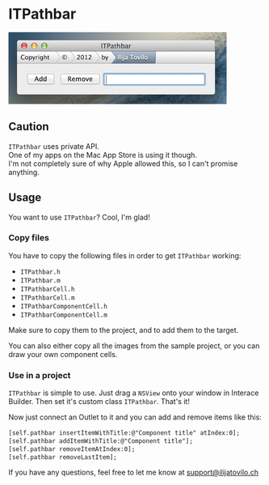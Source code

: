 ITPathbar
=========

![](./itpathbar.png)

Caution
-------

`ITPathbar` uses private API.  
One of my apps on the Mac App Store is using it though.  
I'm not completely sure of why Apple allowed this, so I can't promise anything.


Usage
-----

You want to use `ITPathbar`? Cool, I'm glad!

### Copy files

You have to copy the following files in order to get `ITPathbar` working:

* `ITPathbar.h`
* `ITPathbar.m`
* `ITPathbarCell.h`
* `ITPathbarCell.m`
* `ITPathbarComponentCell.h`
* `ITPathbarComponentCell.m`

Make sure to copy them to the project, and to add them to the target.

You can also either copy all the images from the sample project, or you can draw your own component cells.

### Use in a project

`ITPathbar` is simple to use.
Just drag a `NSView` onto your window in Interace Builder.
Then set it's custom class `ITPathbar`. That's it!

Now just connect an Outlet to it and you can add and remove items like this:

    [self.pathbar insertItemWithTitle:@"Component title" atIndex:0];
    [self.pathbar addItemWithTitle:@"Component title"];
    [self.pathbar removeItemAtIndex:0];
    [self.pathbar removeLastItem];

If you have any questions, feel free to let me know at support@ilijatovilo.ch
